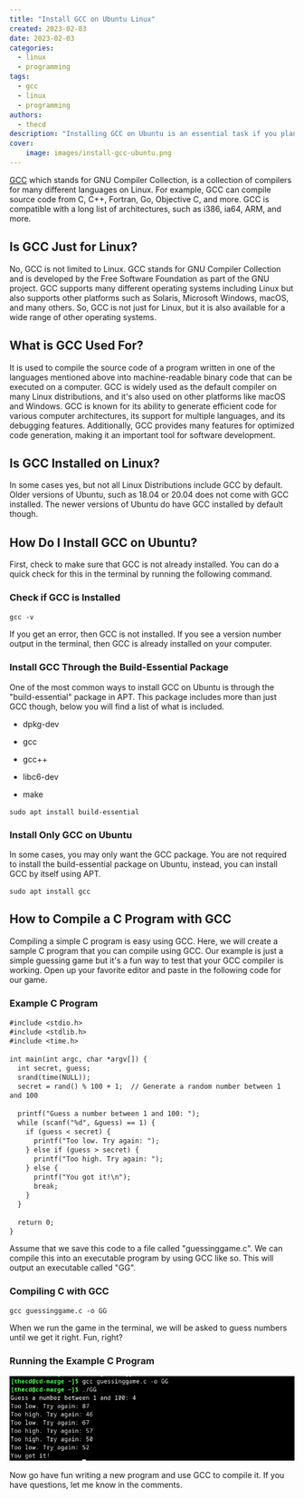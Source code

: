 ```yaml
---
title: "Install GCC on Ubuntu Linux"
created: 2023-02-03
date: 2023-02-03
categories: 
  - linux
  - programming
tags: 
  - gcc
  - linux
  - programming
authors: 
  - thecd
description: "Installing GCC on Ubuntu is an essential task if you plan to compile C or C++ programs. It can be installed using the build&#x2d;essential package or by itself."
cover:
    image: images/install-gcc-ubuntu.png
---
```


[GCC](https://gcc.gnu.org/) which stands for GNU Compiler Collection, is a collection of compilers for many different languages on Linux. For example, GCC can compile source code from C, C++, Fortran, Go, Objective C, and more. GCC is compatible with a long list of architectures, such as i386, ia64, ARM, and more.

## Is GCC Just for Linux?

No, GCC is not limited to Linux. GCC stands for GNU Compiler Collection and is developed by the Free Software Foundation as part of the GNU project. GCC supports many different operating systems including Linux but also supports other platforms such as Solaris, Microsoft Windows, macOS, and many others. So, GCC is not just for Linux, but it is also available for a wide range of other operating systems.

## What is GCC Used For?

It is used to compile the source code of a program written in one of the languages mentioned above into machine-readable binary code that can be executed on a computer. GCC is widely used as the default compiler on many Linux distributions, and it's also used on other platforms like macOS and Windows. GCC is known for its ability to generate efficient code for various computer architectures, its support for multiple languages, and its debugging features. Additionally, GCC provides many features for optimized code generation, making it an important tool for software development.

## Is GCC Installed on Linux?

In some cases yes, but not all Linux Distributions include GCC by default. Older versions of Ubuntu, such as 18.04 or 20.04 does not come with GCC installed. The newer versions of Ubuntu do have GCC installed by default though.

## How Do I Install GCC on Ubuntu?

First, check to make sure that GCC is not already installed. You can do a quick check for this in the terminal by running the following command.

### Check if GCC is Installed

```
gcc -v
```

If you get an error, then GCC is not installed. If you see a version number output in the terminal, then GCC is already installed on your computer.

### Install GCC Through the Build-Essential Package

One of the most common ways to install GCC on Ubuntu is through the "build-essential" package in APT. This package includes more than just GCC though, below you will find a list of what is included.

- dpkg-dev

- gcc

- gcc++

- libc6-dev

- make

```
sudo apt install build-essential
```

### Install Only GCC on Ubuntu

In some cases, you may only want the GCC package. You are not required to install the build-essential package on Ubuntu, instead, you can install GCC by itself using APT.

```
sudo apt install gcc
```

## How to Compile a C Program with GCC

Compiling a simple C program is easy using GCC. Here, we will create a sample C program that you can compile using GCC. Our example is just a simple guessing game but it's a fun way to test that your GCC compiler is working. Open up your favorite editor and paste in the following code for our game.

### Example C Program

```
#include <stdio.h>
#include <stdlib.h>
#include <time.h>

int main(int argc, char *argv[]) {
  int secret, guess;
  srand(time(NULL));
  secret = rand() % 100 + 1;  // Generate a random number between 1 and 100

  printf("Guess a number between 1 and 100: ");
  while (scanf("%d", &guess) == 1) {
    if (guess < secret) {
      printf("Too low. Try again: ");
    } else if (guess > secret) {
      printf("Too high. Try again: ");
    } else {
      printf("You got it!\n");
      break;
    }
  }

  return 0;
}
```

Assume that we save this code to a file called "guessinggame.c". We can compile this into an executable program by using GCC like so. This will output an executable called "GG".

### Compiling C with GCC

```
gcc guessinggame.c -o GG
```

When we run the game in the terminal, we will be asked to guess numbers until we get it right. Fun, right?

### Running the Example C Program

![Compiling a C program with GCC on Linux](images/image-12.png)

Now go have fun writing a new program and use GCC to compile it. If you have questions, let me know in the comments.
